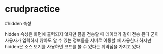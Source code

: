 # crudpractice

#hidden 속성 

hidden 속성은 화면에 출력되지 않지만 폼을 전송할 때 데이터가 같이 전송 된다
굳이 사용자가 입력하지 않아도 알 수 있는 정보들을 서버로 이동할 때 사용한다
하지만 hidden은 소스 보기를 사용하면 코드를 볼 수 있다는 취약점을 가지고 있다
